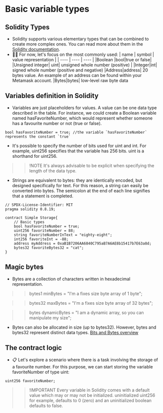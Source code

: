 # Basic variable types

## Solidity Types
- Solidity supports various elementary types that can be combined to create more complex ones. You can read more about them in the [Solidity documentation](https://docs.soliditylang.org/en/v0.8.20/types.html#types).
- 🕵️‍♂️ For now, let's focus on the most commonly used:
| name | symbol | value representation | | ---- | ---- | ---- | |Boolean |bool|true or false| |Unsigned integer| uint| unsigned whole number (positive) | |Integer|int| signed whole number (positive and negative) |Address|address| 20 bytes value. An example of an address can be found within your Metamask account. |Bytes|bytes| low-level raw byte data

## Variables definition in Solidity
- Variables are just placeholders for values. A value can be one data type described in the table. For instance, we could create a Boolean variable named hasFavoriteNumber, which would represent whether someone has a favourite number or not (true or false).

```
bool hasFavoriteNumber = true; //the variable `hasFavoriteNumber` represents the constant `true`
```

- It's possible to specify the number of bits used for uint and int. For example, uint256 specifies that the variable has 256 bits. uint is a shorthand for uint256.

>> !NOTE It's always advisable to be explicit when specifying the length of the data type.

- Strings are equivalent to bytes: they are identically encoded, but designed specifically for text. For this reason, a string can easily be converted into bytes.
The semicolon at the end of each line signifies that a statement is completed.

```
// SPDX-License-Identifier: MIT
pragma solidity 0.8.19;

contract Simple Storage{
    // Basic types
    bool hasFavoriteNumber = true;
    uint256 favoriteNumber = 88;
    string favoriteNumberInText = "eighty-eight";
    int256 favoriteInt = -88;
    address myAddress = 0xaB1B7206AA6840C795aB7A6AE8b15417b7E63a8d;
    bytes32 favoriteBytes32 = "cat";
}
```

## Magic bytes
- Bytes are a collection of characters written in hexadecimal representation.

>> bytes1 minBytes = "I'm a fixes size byte array of 1 byte";

>> bytes32 maxBytes = "I'm a fixes size byte array of 32 bytes";

>> bytes dynamicBytes = "I am a dynamic array, so you can manipulate my size";

- Bytes can also be allocated in size (up to bytes32). However, bytes and bytes32 represent distinct data types.
[Bits and Bytes overview](https://www.youtube.com/watch?v=Dnd28lQHquU)

## The contract logic
- 📋 Let's explore a scenario where there is a task involving the storage of a favourite number. For this purpose, we can start storing the variable favoriteNumber of type uint:

```
uint256 favoriteNumber;
```

>> !IMPORTANT Every variable in Solidity comes with a default value which may or may not be initialized. uninitialized uint256 for example, defaults to 0 (zero) and an uninitialized boolean defaults to false.

